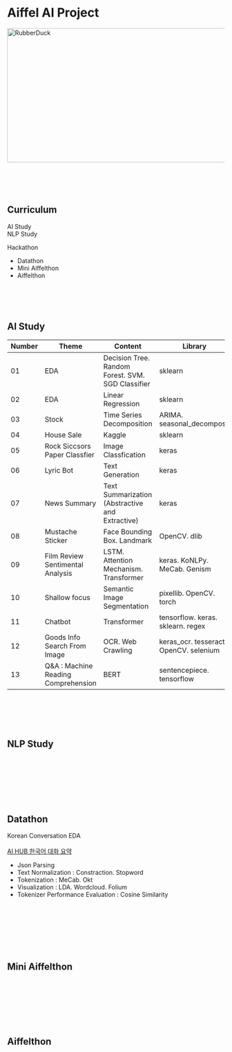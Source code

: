 
# Aiffel AI Project
<img src="https://velog.velcdn.com/images/leejaejun/post/f28d0ac3-0ff7-4489-89f6-9a161bf4cc9d/ee.png" width="600px" height="310px" title="px(픽셀) 크기 설정" alt="RubberDuck"></img><br/>
<br/><br/><br/><br/>

## Curriculum

AI Study
<br/>NLP Study

Hackathon
* Datathon
* Mini Aiffelthon
* Aiffelthon
<br/><br/><br/><br/><br/>

## AI Study
|Number|Theme|Content|Library|Data|
|---|---|---|---|---|
|01|EDA|Decision Tree. Random Forest. SVM. SGD Classifier|sklearn|load_digits, wine, breast_cancer|
|02|EDA|Linear Regression|sklearn|load_diabetes. Forecast use of a city bikeshare system|
|03|Stock|Time Series Decomposition|ARIMA. seasonal_decompose|Yahoo Finance : Samsung Electronics Co., Ltd. (005930.KS)|
|04|House Sale|Kaggle|sklearn|House Sales in King County|
|05|Rock Siccsors Paper Classfier|Image Classfication|keras|rock scissors paper image|
|06|Lyric Bot|Text Generation|keras|Song_Lyrics|
|07|News Summary|Text Summarization (Abstractive and Extractive)|keras|news_summary_more|
|08|Mustache Sticker|Face Bounding Box. Landmark|OpenCV. dlib|CelebA. ibug 300-W|
|09|Film Review Sentimental Analysis|LSTM. Attention Mechanism. Transformer|keras. KoNLPy. MeCab. Genism|Naver sentiment movie corpus v1.0|
|10|Shallow focus|Semantic Image Segmentation|pixellib. OpenCV. torch|unsplash image. deeplabv3_xception_tf_dim_ordering_tf_kernels|
|11|Chatbot|Transformer|tensorflow. keras. sklearn. regex|Chatbot data for Korean v1.0|
|12|Goods Info Search From Image|OCR. Web Crawling|keras_ocr. tesseract. OpenCV. selenium|Book Cover Image|
|13|Q&A : Machine Reading Comprehension|BERT|sentencepiece. tensorflow|KorQuAD 1.0|

<br/><br/><br/><br/>
## NLP Study
<br/><br/><br/><br/><br/><br/>

## Datathon
Korean Conversation EDA 
<br/><br/>[AI HUB 한국어 대화 요약](https://aihub.or.kr/aidata/30714)

* Json Parsing
* Text Normalization : Constraction. Stopword
* Tokenization : MeCab. Okt
* Visualization : LDA. Wordcloud. Folium
* Tokenizer Performance Evaluation : Cosine Similarity

<br/><br/><br/><br/><br/><br/>
## Mini Aiffelthon
<br/><br/><br/><br/><br/><br/>
## Aiffelthon
<br/><br/><br/><br/><br/><br/>

